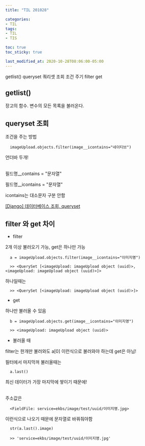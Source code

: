 ```yaml
---
title: "TIL 201028"

categories:
- TIL
tags:
- TIL
- TIS

toc: true
toc_sticky: true

last_modified_at: 2020-10-28T08:06:00-05:00
---
```

getlist() queryset 쿼리셋 조회 조건 주기 filter get

## getlist()

장고의 함수. 변수의 모든 목록을 불러온다.

## queryset 조회

조건을 주는 방법

      imageUpload.objects.filter(image__icontains="네이티브")

언더바 두개!

<br/>
필드명__contains = "문자열"

필드명__icontains = "문자열"

icontains는 대소문자 구분 안함

[\[Django\] 데이터베이스 조회, queryset](https://ssungkang.tistory.com/entry/Django-%EB%8D%B0%EC%9D%B4%ED%84%B0%EB%B2%A0%EC%9D%B4%EC%8A%A4-%EC%A1%B0%ED%9A%8C-queryset)

## filter 와 get 차이

* filter

2개 이상 불러오기 가능, get은 하나만 가능

      a = imageUpload.objects.filter(image__icontains="이미지명") 
      
      >> <QuerySet [<imageUpload: imageUpload object (uuid)>, <imageUpload: imageUpload object (uuid)>]>
      
하나일때는

      >> <QuerySet [<imageUpload: imageUpload object (uuid)>]>

* get

하나만 불러올 수 있음

      b = imageUpload.objects.get(image__icontains="이미지명")      
      
      >> <imageUpload: imageUpload object (uuid)>

* 불러올 때

filter는 한개만 불러와도 a[0] 이런식으로 불러와야 하는데 get은 아님!

필터에서 마지막꺼 불러올때는

      a.last()

최신 데이터가 가장 마지막에 쌓이기 때문에!


<br/>
주소값은

      <FieldFile: service=ekbs/image/test/uuid/이미지명.jpg>
      
      

    
이런식으로 나오기 때문에 문자열로 바꿔줘야함

      str(a.last().image)
      
      >> 'service=ekbs/image/test/uuid/이미지명.jpg'
